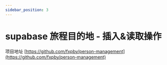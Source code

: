 ```yaml
---
sidebar_position: 3
---
```


# supabase 旅程目的地 - 插入&读取操作

项目地址 [https://github.com/fxpby/person-management](https://github.com/fxpby/person-management)
